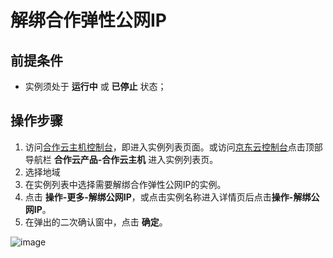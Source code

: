 # 解绑合作弹性公网IP

## 前提条件

* 实例须处于 **运行中** 或 **已停止** 状态；

## 操作步骤

1. 访问[合作云主机控制台](https://coccns-console.jdcloud.com/host/compute/list)，即进入实例列表页面。或访问[京东云控制台](https://console.jdcloud.com)点击顶部导航栏 **合作云产品-合作云主机** 进入实例列表页。
2. 选择地域
3. 在实例列表中选择需要解绑合作弹性公网IP的实例。
4. 点击 **操作-更多-解绑公网IP**，或点击实例名称进入详情页后点击**操作-解绑公网IP**。
5. 在弹出的二次确认窗中，点击 **确定**。

![image](https://user-images.githubusercontent.com/88134774/198298635-5e986509-7079-4da4-9540-8c768031f6fc.png)



